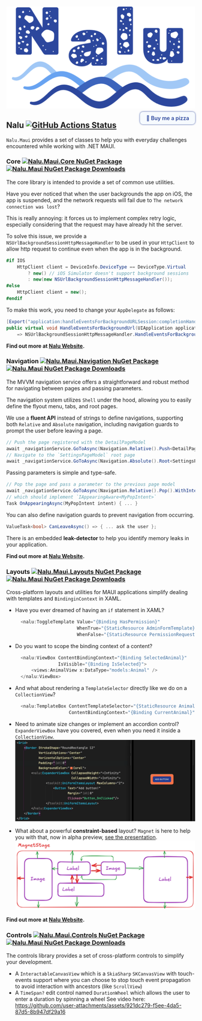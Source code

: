 ![Banner](https://raw.githubusercontent.com/nalu-development/nalu/main/Images/Banner.png)

## Nalu [![GitHub Actions Status](https://github.com/nalu-development/nalu/actions/workflows/build.yml/badge.svg?branch=main)](https://github.com/nalu-development/nalu/actions/workflows/build.yml)

<a style="float:right;text-decoration:none;margin-top:-66px;padding:8px 16px;color: #2C479D;border-radius:8px;box-shadow: 0 0 4px #2C479D;font-weight: 600;background: #f6fafe;" target="_blank" href="https://buymeacoffee.com/albyrock87">🍕&nbsp;<span class="bmc-btn-text">Buy me a pizza</span></a>

`Nalu.Maui` provides a set of classes to help you with everyday challenges encountered while working with .NET MAUI.

### Core [![Nalu.Maui.Core NuGet Package](https://img.shields.io/nuget/v/Nalu.Maui.Core.svg)](https://www.nuget.org/packages/Nalu.Maui.Core/) [![Nalu.Maui NuGet Package Downloads](https://img.shields.io/nuget/dt/Nalu.Maui.Core)](https://www.nuget.org/packages/Nalu.Maui.Core/)

The core library is intended to provide a set of common use utilities.

Have you ever noticed that when the user backgrounds the app on iOS, the app is suspended, and the network requests will fail due to `The network connection was lost`?

This is really annoying: it forces us to implement complex retry logic, especially considering that the request may have already hit the server.

To solve this issue, we provide a `NSUrlBackgroundSessionHttpMessageHandler` to be used in your `HttpClient` to allow http request to continue even when the app is in the background.

```csharp
#if IOS
    HttpClient client = DeviceInfo.DeviceType == DeviceType.Virtual
        ? new() // iOS Simulator doesn't support background sessions
        : new(new NSUrlBackgroundSessionHttpMessageHandler());
#else
    HttpClient client = new();
#endif
```

To make this work, you need to change your `AppDelegate` as follows:
```csharp
[Export("application:handleEventsForBackgroundURLSession:completionHandler:")]
public virtual void HandleEventsForBackgroundUrl(UIApplication application, string sessionIdentifier, Action completionHandler)
    => NSUrlBackgroundSessionHttpMessageHandler.HandleEventsForBackgroundUrl(application, sessionIdentifier, completionHandler);
```

**Find out more at [Nalu Website](https://nalu-development.github.io/nalu/core.html).**

### Navigation [![Nalu.Maui.Navigation NuGet Package](https://img.shields.io/nuget/v/Nalu.Maui.Navigation.svg)](https://www.nuget.org/packages/Nalu.Maui.Navigation/) [![Nalu.Maui NuGet Package Downloads](https://img.shields.io/nuget/dt/Nalu.Maui.Navigation)](https://www.nuget.org/packages/Nalu.Maui.Navigation/)

The MVVM navigation service offers a straightforward and robust method for navigating between pages and passing parameters.

The navigation system utilizes `Shell` under the hood, allowing you to easily define the flyout menu, tabs, and root pages.

We use a **fluent API** instead of strings to define navigations, supporting both `Relative` and `Absolute` navigation, including navigation guards to prompt the user before leaving a page.

```csharp
// Push the page registered with the DetailPageModel
await _navigationService.GoToAsync(Navigation.Relative().Push<DetailPageModel>());
// Navigate to the `SettingsPageModel` root page
await _navigationService.GoToAsync(Navigation.Absolute().Root<SettingsPageModel>());
```

Passing parameters is simple and type-safe.

```csharp
// Pop the page and pass a parameter to the previous page model
await _navigationService.GoToAsync(Navigation.Relative().Pop().WithIntent(new MyPopIntent()));
// which should implement `IAppearingAware<MyPopIntent>`
Task OnAppearingAsync(MyPopIntent intent) { ... }
```

You can also define navigation guards to prevent navigation from occurring.

```csharp
ValueTask<bool> CanLeaveAsync() => { ... ask the user };
```

There is an embedded **leak-detector** to help you identify memory leaks in your application.

**Find out more at [Nalu Website](https://nalu-development.github.io/nalu/navigation.html).**

### Layouts [![Nalu.Maui.Layouts NuGet Package](https://img.shields.io/nuget/v/Nalu.Maui.Layouts.svg)](https://www.nuget.org/packages/Nalu.Maui.Layouts/) [![Nalu.Maui NuGet Package Downloads](https://img.shields.io/nuget/dt/Nalu.Maui.Layouts)](https://www.nuget.org/packages/Nalu.Maui.Layouts/)

Cross-platform layouts and utilities for MAUI applications simplify dealing with templates and `BindinginContext` in XAML.

- Have you ever dreamed of having an `if` statement in XAML?
  ```csharp
    <nalu:ToggleTemplate Value="{Binding HasPermission}"
                         WhenTrue="{StaticResource AdminFormTemplate}"
                         WhenFalse="{StaticResource PermissionRequestTemplate}" />
  ```
- Do you want to scope the binding context of a content?
  ```csharp
    <nalu:ViewBox ContentBindingContext="{Binding SelectedAnimal}"
                  IsVisible="{Binding IsSelected}">
        <views:AnimalView x:DataType="models:Animal" />
    </nalu:ViewBox>
  ```
- And what about rendering a `TemplateSelector` directly like we do on a `CollectionView`?
  ```csharp
    <nalu:TemplateBox ContentTemplateSelector="{StaticResource AnimalTemplateSelector}"
                      ContentBindingContext="{Binding CurrentAnimal}" />
  ```
- Need to animate size changes or implement an accordion control?
  `ExpanderViewBox` have you covered, even when you need it inside a `CollectionView`.
  ![Expander demo](docs/assets/images/expander.gif)

- What about a powerful **constraint-based** layout?
  `Magnet` is here to help you with that, now in alpha preview, [see the presentation](https://docs.google.com/presentation/d/1VkKodflxRsIWdPN8ZgwiQKUBybEszTV3gXBW4cIiEqs/edit?usp=sharing).
  ![Magnet](docs/assets/images/magnet.png)

**Find out more at [Nalu Website](https://nalu-development.github.io/nalu/layouts.html).**

### Controls [![Nalu.Maui.Controls NuGet Package](https://img.shields.io/nuget/v/Nalu.Maui.Controls.svg)](https://www.nuget.org/packages/Nalu.Maui.Controls/) [![Nalu.Maui NuGet Package Downloads](https://img.shields.io/nuget/dt/Nalu.Maui.Controls)](https://www.nuget.org/packages/Nalu.Maui.Controls/)

The controls library provides a set of cross-platform controls to simplify your development.

- A `InteractableCanvasView` which is a `SkiaSharp` `SKCanvasView` with touch-events support where you can choose to stop touch event propagation to avoid interaction with ancestors (like `ScrollView`)
- A `TimeSpan?` edit control named `DurationWheel` which allows the user to enter a duration by spinning a wheel
  See video here: https://github.com/user-attachments/assets/921dc279-f5ee-4da5-87d5-8b947df29a16